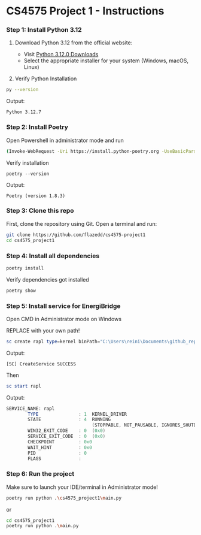 # CS4575 Project 1 - Instructions

### Step 1: Install Python 3.12

1. Download Python 3.12 from the official website:
   - Visit [Python 3.12.0 Downloads](https://www.python.org/downloads/release/python-3120/)
   - Select the appropriate installer for your system (Windows, macOS, Linux)

2. Verify Python Installation
```bash
py --version
```
Output:
```
Python 3.12.7
```

### Step 2: Install Poetry
Open Powershell in administrator mode and run
```bash
(Invoke-WebRequest -Uri https://install.python-poetry.org -UseBasicParsing).Content | py -
```
Verify installation
```
poetry --version
```
Output:
```
Poetry (version 1.8.3) 
```

### Step 3: Clone this repo

First, clone the repository using Git. Open a terminal and run:

```bash
git clone https://github.com/flazedd/cs4575-project1
cd cs4575_project1
```

### Step 4: Install all dependencies

```bash
poetry install
```

Verify dependencies got installed
```bash
poetry show
```


### Step 5: Install service for EnergiBridge
Open CMD in Administrator mode on Windows

REPLACE with your own path!
```powershell
sc create rapl type=kernel binPath="C:\Users\reini\Documents\github_repos\cs4575-project1\cs4575_project1\energibridge_things\LibreHardwareMonitor.sys"
```
Output:
```
[SC] CreateService SUCCESS
```


Then
```powershell
sc start rapl
```
Output:
```powershell
SERVICE_NAME: rapl
        TYPE               : 1  KERNEL_DRIVER
        STATE              : 4  RUNNING
                                (STOPPABLE, NOT_PAUSABLE, IGNORES_SHUTDOWN)
        WIN32_EXIT_CODE    : 0  (0x0)
        SERVICE_EXIT_CODE  : 0  (0x0)
        CHECKPOINT         : 0x0
        WAIT_HINT          : 0x0
        PID                : 0
        FLAGS              :
```


### Step 6: Run the project
Make sure to launch your IDE/terminal in Administrator mode! 

```bash
poetry run python .\cs4575_project1\main.py
```
or
```bash
cd cs4575_project1
poetry run python .\main.py
```


